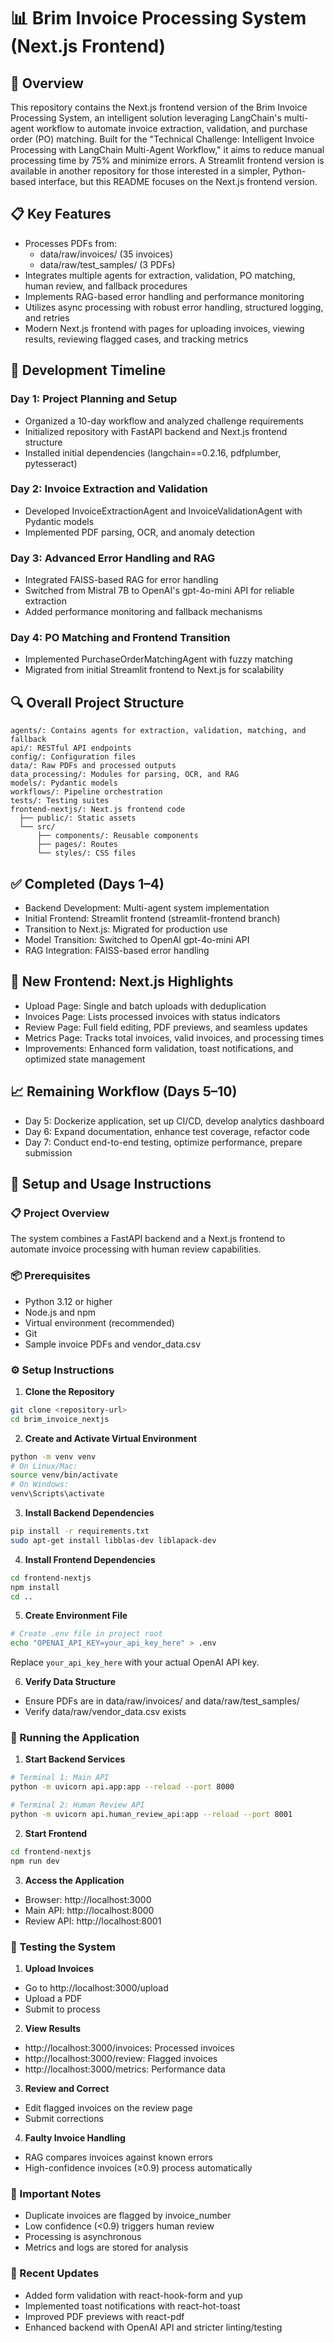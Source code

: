 # 📊 Brim Invoice Processing System (Next.js Frontend)

## 🎯 Overview

This repository contains the Next.js frontend version of the Brim Invoice Processing System, an intelligent solution leveraging LangChain's multi-agent workflow to automate invoice extraction, validation, and purchase order (PO) matching. Built for the "Technical Challenge: Intelligent Invoice Processing with LangChain Multi-Agent Workflow," it aims to reduce manual processing time by 75% and minimize errors. A Streamlit frontend version is available in another repository for those interested in a simpler, Python-based interface, but this README focuses on the Next.js frontend version.

## 📋 Key Features

- Processes PDFs from:
  - data/raw/invoices/ (35 invoices)
  - data/raw/test_samples/ (3 PDFs)
- Integrates multiple agents for extraction, validation, PO matching, human review, and fallback procedures
- Implements RAG-based error handling and performance monitoring
- Utilizes async processing with robust error handling, structured logging, and retries
- Modern Next.js frontend with pages for uploading invoices, viewing results, reviewing flagged cases, and tracking metrics

## 📅 Development Timeline

### Day 1: Project Planning and Setup
- Organized a 10-day workflow and analyzed challenge requirements
- Initialized repository with FastAPI backend and Next.js frontend structure
- Installed initial dependencies (langchain==0.2.16, pdfplumber, pytesseract)

### Day 2: Invoice Extraction and Validation
- Developed InvoiceExtractionAgent and InvoiceValidationAgent with Pydantic models
- Implemented PDF parsing, OCR, and anomaly detection

### Day 3: Advanced Error Handling and RAG
- Integrated FAISS-based RAG for error handling
- Switched from Mistral 7B to OpenAI's gpt-4o-mini API for reliable extraction
- Added performance monitoring and fallback mechanisms

### Day 4: PO Matching and Frontend Transition
- Implemented PurchaseOrderMatchingAgent with fuzzy matching
- Migrated from initial Streamlit frontend to Next.js for scalability

## 🔍 Overall Project Structure

```
agents/: Contains agents for extraction, validation, matching, and fallback
api/: RESTful API endpoints
config/: Configuration files
data/: Raw PDFs and processed outputs
data_processing/: Modules for parsing, OCR, and RAG
models/: Pydantic models
workflows/: Pipeline orchestration
tests/: Testing suites
frontend-nextjs/: Next.js frontend code
  ├── public/: Static assets
  └── src/
      ├── components/: Reusable components
      ├── pages/: Routes
      └── styles/: CSS files
```

## ✅ Completed (Days 1–4)
- Backend Development: Multi-agent system implementation
- Initial Frontend: Streamlit frontend (streamlit-frontend branch)
- Transition to Next.js: Migrated for production use
- Model Transition: Switched to OpenAI gpt-4o-mini API
- RAG Integration: FAISS-based error handling

## 🚀 New Frontend: Next.js Highlights
- Upload Page: Single and batch uploads with deduplication
- Invoices Page: Lists processed invoices with status indicators
- Review Page: Full field editing, PDF previews, and seamless updates
- Metrics Page: Tracks total invoices, valid invoices, and processing times
- Improvements: Enhanced form validation, toast notifications, and optimized state management

## 📈 Remaining Workflow (Days 5–10)
- Day 5: Dockerize application, set up CI/CD, develop analytics dashboard
- Day 6: Expand documentation, enhance test coverage, refactor code
- Day 7: Conduct end-to-end testing, optimize performance, prepare submission

## 🔧 Setup and Usage Instructions

### 📋 Project Overview
The system combines a FastAPI backend and a Next.js frontend to automate invoice processing with human review capabilities.

### 📦 Prerequisites
- Python 3.12 or higher
- Node.js and npm
- Virtual environment (recommended)
- Git
- Sample invoice PDFs and vendor_data.csv

### ⚙️ Setup Instructions

1. **Clone the Repository**
```bash
git clone <repository-url>
cd brim_invoice_nextjs
```

2. **Create and Activate Virtual Environment**
```bash
python -m venv venv
# On Linux/Mac:
source venv/bin/activate
# On Windows:
venv\Scripts\activate
```

3. **Install Backend Dependencies**
```bash
pip install -r requirements.txt
sudo apt-get install libblas-dev liblapack-dev
```

4. **Install Frontend Dependencies**
```bash
cd frontend-nextjs
npm install
cd ..
```

5. **Create Environment File**
```bash
# Create .env file in project root
echo "OPENAI_API_KEY=your_api_key_here" > .env
```
Replace `your_api_key_here` with your actual OpenAI API key.

6. **Verify Data Structure**
- Ensure PDFs are in data/raw/invoices/ and data/raw/test_samples/
- Verify data/raw/vendor_data.csv exists


### 🚀 Running the Application

1. **Start Backend Services**
```bash
# Terminal 1: Main API
python -m uvicorn api.app:app --reload --port 8000

# Terminal 2: Human Review API
python -m uvicorn api.human_review_api:app --reload --port 8001
```

2. **Start Frontend**
```bash
cd frontend-nextjs
npm run dev
```

3. **Access the Application**
- Browser: http://localhost:3000
- Main API: http://localhost:8000
- Review API: http://localhost:8001

### 🧪 Testing the System

1. **Upload Invoices**
- Go to http://localhost:3000/upload
- Upload a PDF
- Submit to process

2. **View Results**
- http://localhost:3000/invoices: Processed invoices
- http://localhost:3000/review: Flagged invoices
- http://localhost:3000/metrics: Performance data

3. **Review and Correct**
- Edit flagged invoices on the review page
- Submit corrections

4. **Faulty Invoice Handling**
- RAG compares invoices against known errors
- High-confidence invoices (≥0.9) process automatically

### 📝 Important Notes
- Duplicate invoices are flagged by invoice_number
- Low confidence (<0.9) triggers human review
- Processing is asynchronous
- Metrics and logs are stored for analysis


### 📢 Recent Updates
- Added form validation with react-hook-form and yup
- Implemented toast notifications with react-hot-toast
- Improved PDF previews with react-pdf
- Enhanced backend with OpenAI API and stricter linting/testing